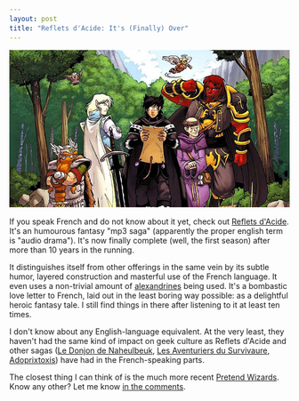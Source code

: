 ```yaml
---
layout: post
title: "Reflets d'Acide: It's (Finally) Over"
---
```


![](/reflets-d-acides-fini/rda.jpg)

If you speak French and do not know about it yet, check out [Reflets d'Acide].
It's an humourous fantasy "mp3 saga" (apparently the proper english term is
"audio drama"). It's now finally complete (well, the first season) after more
than 10 years in the running.

[Reflets d'Acide]: http://www.refletsdacide.com/presentation/

It distinguishes itself from other offerings in the same vein by its subtle
humor, layered construction and masterful use of the French language. It even
uses a non-trivial amount of [alexandrines] being used. It's a bombastic love
letter to French, laid out in the least boring way possible: as a delightful
heroic fantasy tale. I still find things in there after listening to it at least
ten times.

[alexandrines]: https://en.wiktionary.org/wiki/alexandrine#English

I don't know about any English-language equivalent. At the very least, they
haven't had the same kind of impact on geek culture as Reflets d'Acide and other
sagas ([Le Donjon de Naheulbeuk], [Les Aventuriers du Survivaure],
[Adoprixtoxis]) have had in the French-speaking parts.

The closest thing I can think of is the much more recent [Pretend Wizards]. Know
any other? Let me know [in the comments].

[Le Donjon de Naheulbeuk]: http://www.penofchaos.com/warham/donjon-resume.htm
[Les Aventuriers du Survivaure]: http://www.knarfworld.net/episodes
[Adoprixtoxis]: http://www.adoprixtoxis.com/lite/download/adop_downloads.php

[Pretend Wizards]: http://www.pretendwizards.com/
[in the comments]: /reflets-d-acides-fini/#disqus_thread
